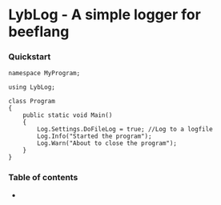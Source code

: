 # LybLog - A simple logger for beeflang

### Quickstart
```
namespace MyProgram;

using LybLog;

class Program
{
	public static void Main()
	{
		Log.Settings.DoFileLog = true; //Log to a logfile
		Log.Info("Started the program");
		Log.Warn("About to close the program");
	}
}
```

### Table of contents
- 

